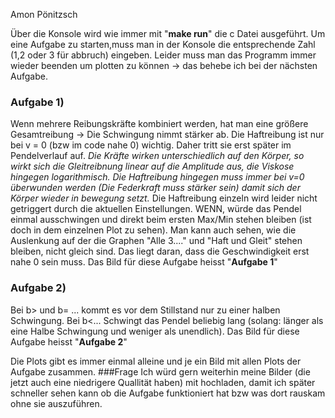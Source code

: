 Amon Pönitzsch

Über die Konsole wird wie immer mit "**make run**" die c Datei ausgeführt. Um eine Aufgabe zu starten,muss man in der Konsole die entsprechende Zahl (1,2 oder 3 für abbruch) eingeben.
Leider muss man das Programm immer wieder beenden um plotten zu können -> das behebe ich bei der nächsten Aufgabe.

### Aufgabe 1)
Wenn mehrere Reibungskräfte kombiniert werden, hat man eine größere Gesamtreibung -> Die Schwingung nimmt stärker ab. Die Haftreibung ist nur bei v = 0 (bzw im code nahe 0) wichtig. Daher tritt sie erst später im Pendelverlauf auf. _Die Kräfte wirken unterschiedlich auf den Körper, so wirkt sich die Gleitreibnung linear auf die Amplitude aus, die Viskose hingegen logarithmisch. Die Haftreibung hingegen muss immer bei v=0 überwunden werden (Die Federkraft muss stärker sein) damit sich der Körper wieder in bewegung setzt._
Die Haftreibung einzeln wird leider nicht getriggert durch die aktuellen Einstellungen. WENN, würde das Pendel einmal ausschwingen und direkt beim ersten Max/Min stehen bleiben (ist doch in dem einzelnen Plot zu sehen).
Man kann auch sehen, wie die Auslenkung auf der die Graphen "Alle 3...." und "Haft und Gleit" stehen bleiben, nicht gleich sind. Das liegt daran, dass die Geschwindigkeit erst nahe 0 sein muss.
Das Bild für diese Aufgabe heisst "**Aufgabe 1**"

### Aufgabe 2)
Bei b> und b= ... kommt es vor dem Stillstand nur zu einer halben Schwingung. Bei b<... Schwingt das Pendel beliebig lang (solang: länger als eine Halbe Schwingung und weniger als unendlich).
Das Bild für diese Aufgabe heisst "**Aufgabe 2**"



Die Plots gibt es immer einmal alleine und je ein Bild mit allen Plots der Aufgabe zusammen.
###Frage
Ich würd gern weiterhin meine Bilder (die jetzt auch eine niedrigere Quallität haben) mit hochladen, damit ich später schneller sehen kann ob die Aufgabe funktioniert hat bzw was dort rauskam ohne sie auszuführen.
